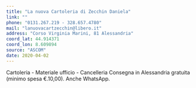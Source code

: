 ```yaml
---
title: "La nuova Cartoleria di Zecchin Daniela"
link: ""
phone: "0131.267.219 - 328.657.4780"
mail: "lanuovacartzecchin@libero.it"
address: "Corso Virginia Marini, 81 Alessandria"
coord_lat: 44.914371
coord_lon: 8.609894
source: "ASCOM"
date: 2020-04-02
---
```


Cartoleria - Materiale ufficio - Cancelleria Consegna in Alessandria gratuita (minimo spesa €.10,00). Anche WhatsApp.
